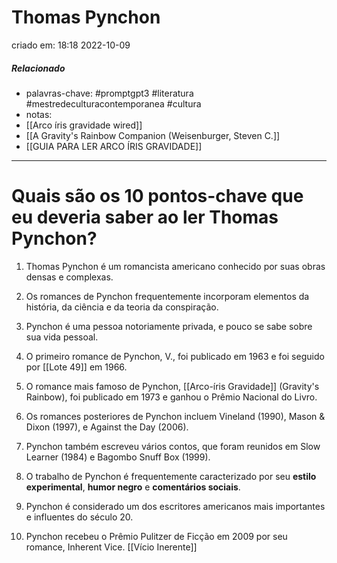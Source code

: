 # Thomas Pynchon
criado em: 18:18 2022-10-09

##### Relacionado
- palavras-chave: #promptgpt3 #literatura #mestredeculturacontemporanea #cultura 
- notas: 
- [[Arco íris gravidade wired]]
- [[A Gravity's Rainbow Companion (Weisenburger, Steven C.]]
- [[GUIA PARA LER ARCO ÍRIS GRAVIDADE]]


---

# Quais são os 10 pontos-chave que eu deveria saber ao ler Thomas Pynchon?

1. Thomas Pynchon é um romancista americano conhecido por suas obras densas e complexas.

2. Os romances de Pynchon frequentemente incorporam elementos da história, da ciência e da teoria da conspiração.

3. Pynchon é uma pessoa notoriamente privada, e pouco se sabe sobre sua vida pessoal.

4. O primeiro romance de Pynchon, V., foi publicado em 1963 e foi seguido por [[Lote 49]] em 1966.

5. O romance mais famoso de Pynchon, [[Arco-íris Gravidade]] (Gravity's Rainbow), foi publicado em 1973 e ganhou o Prêmio Nacional do Livro.

6. Os romances posteriores de Pynchon incluem Vineland (1990), Mason & Dixon (1997), e Against the Day (2006).

7. Pynchon também escreveu vários contos, que foram reunidos em Slow Learner (1984) e Bagombo Snuff Box (1999).

8. O trabalho de Pynchon é frequentemente caracterizado por seu **estilo experimental**, **humor negro** e **comentários sociais**.

9. Pynchon é considerado um dos escritores americanos mais importantes e influentes do século 20.

10. Pynchon recebeu o Prêmio Pulitzer de Ficção em 2009 por seu romance, Inherent Vice. [[Vício Inerente]] 